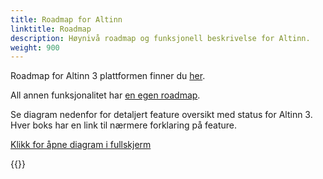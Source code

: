 ```yaml
---
title: Roadmap for Altinn
linktitle: Roadmap
description: Høynivå roadmap og funksjonell beskrivelse for Altinn.
weight: 900
---
```


Roadmap for Altinn 3 plattformen finner du [her](https://github.com/orgs/Altinn/projects/10/views/1).

All annen funksjonalitet har [en egen roadmap](https://altinn.github.io/docs/ny-funksjonalitet/roadmap/).

Se diagram nedenfor for detaljert feature oversikt med status for Altinn 3. Hver boks har en link til nærmere forklaring på feature. 

<object data="/community/roadmap/productfeatures.drawio.svg" type="image/svg+xml" style="width: 100%;"></object>

[Klikk for åpne diagram i fullskjerm](productfeatures.drawio.svg)


{{<children>}}
